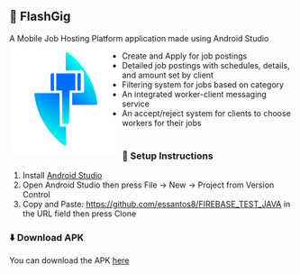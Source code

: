 ## :iphone: FlashGig

A Mobile Job Hosting Platform application made using Android Studio
<img src="app/src/main/res/drawable-v24/logo_hd.png" width=200 align=left >

- Create and Apply for job postings
- Detailed job postings with schedules, details, and amount set by client
- Filtering system for jobs based on category
- An integrated worker-client messaging service
- An accept/reject system for clients to choose workers for their jobs<br><br>

### :book: Setup Instructions
1. Install [Android Studio](https://developer.android.com/studio/install)
2. Open Android Studio then press File -> New -> Project from Version Control
3. Copy and Paste: https://github.com/essantos8/FIREBASE_TEST_JAVA in the URL field then press Clone

### :arrow_down: Download APK
You can download the APK [here](https://drive.google.com/file/d/11a0BdYRtYNYZpdu2S4ciHr_sw0OCTPoW/view?usp=sharing)